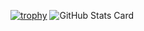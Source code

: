 [![trophy](https://github-profile-trophy.vercel.app/?username=PenRaiStudio&theme=darkhub)](https://github.com/ryo-ma/github-profile-trophy)
![GitHub Stats Card](https://github-readme-stats.vercel.app/api?username=zizi4n5)
